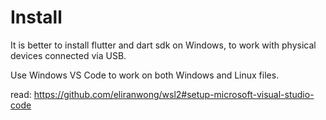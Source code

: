 # Install

It is better to install flutter and dart sdk on Windows, to work with physical devices connected via USB.

Use Windows VS Code to work on both Windows and Linux files.

read: https://github.com/eliranwong/wsl2#setup-microsoft-visual-studio-code
